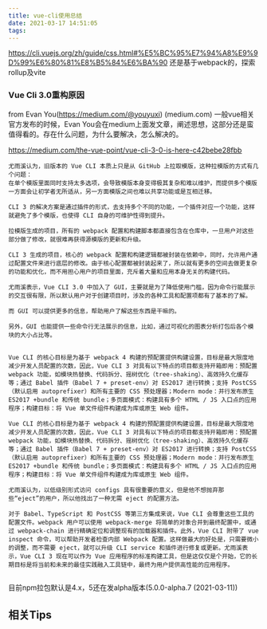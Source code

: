 ```yaml
---
title: vue-cli使用总结
date: 2021-03-17 14:51:05
tags:
---
```

https://cli.vuejs.org/zh/guide/css.html#%E5%BC%95%E7%94%A8%E9%9D%99%E6%80%81%E8%B5%84%E6%BA%90
还是基于webpack的，探索rollup及vite

### Vue Cli 3.0重构原因
from Evan You(https://medium.com/@youyuxi)
(medium.com)
一般vue相关官方发布的时候，Evan You会在medium上面发文章，阐述思想，这部分还是蛮值得看的。存在什么问题，为什么要解决，怎么解决的。

https://medium.com/the-vue-point/vue-cli-3-0-is-here-c42bebe28fbb
```
尤雨溪认为，旧版本的 Vue CLI 本质上只是从 GitHub 上拉取模版，这种拉模版的方式有几个问题：
在单个模版里面同时支持太多选项，会导致模版本身变得极其复杂和难以维护，而提供多个模版一方面会让初学者无所适从，另一方面模版之间也难以共享功能或是互相迁移。

CLI 3 的解决方案是通过插件的形式，去支持多个不同的功能，一个插件对应一个功能，这样就避免了多个模版，也使得 CLI 自身的可维护性得到提升。

拉模版生成的项目，所有的 webpack 配置和构建脚本都直接包含在仓库中，一旦用户对这些部分做了修改，就很难再获得源模版的更新和升级。

CLI 3 生成的项目，核心的 webpack 配置和构建逻辑都被封装在依赖中，同时，允许用户通过配置文件来进行底层的修改。由于核心配置都被封装起来了，所以就有更多的空间去做更复杂的功能和优化，而不用担心用户的项目里面，充斥着大量和应用本身无关的构建代码。

尤雨溪表示，Vue CLI 3.0 中加入了 GUI，主要就是为了降低使用门槛，因为命令行能展示的交互很有限，所以默认用户对于创建项目时，涉及的各种工具和配置项都有了基本的了解。

而 GUI 可以提供更多的信息，帮助用户了解这些东西是干嘛的。

另外，GUI 也能提供一些命令行无法展示的信息，比如，通过可视化的图表分析打包后各个模块的大小占比等。


Vue CLI 的核心目标是为基于 webpack 4 构建的预配置提供构建设置，目标是最大限度地减少开发人员配置的次数，因此，Vue CLI 3 对具有以下特点的项目都支持开箱即用：预配置 webpack 功能，如模块热替换、代码拆分、摇树优化（tree-shaking）、高效持久化缓存等；通过 Babel 插件（Babel 7 + preset-env）对 ES2017 进行转换；支持 PostCSS（默认启用 autoprefixer）和所有主要的 CSS 预处理器；Modern mode：并行发布原生 ES2017 +bundle 和传统 bundle；多页面模式：构建具有多个 HTML / JS 入口点的应用程序；构建目标：将 Vue 单文件组件构建成为库或原生 Web 组件。

Vue CLI 的核心目标是为基于 webpack 4 构建的预配置提供构建设置，目标是最大限度地减少开发人员配置的次数，因此，Vue CLI 3 对具有以下特点的项目都支持开箱即用：预配置 webpack 功能，如模块热替换、代码拆分、摇树优化（tree-shaking）、高效持久化缓存等；通过 Babel 插件（Babel 7 + preset-env）对 ES2017 进行转换；支持 PostCSS（默认启用 autoprefixer）和所有主要的 CSS 预处理器；Modern mode：并行发布原生 ES2017 +bundle 和传统 bundle；多页面模式：构建具有多个 HTML / JS 入口点的应用程序；构建目标：将 Vue 单文件组件构建成为库或原生 Web 组件。

尤雨溪认为，以低级别形式访问 configs 具有很重要的意义，但是他不想抛弃那些“eject”的用户，所以他找出了一种无需 eject 的配置方法。

对于 Babel、TypeScript 和 PostCSS 等第三方集成来说，Vue CLI 会尊重这些工具的配置文件。webpack 用户可以使用 webpack-merge 将简单的对象合并到最终配置中，或通过 webpack-chain 进行精确定位和调整现有的加载器和插件。此外，Vue CLI 附带了 vue inspect 命令，可以帮助开发者检查内部 Webpack 配置。这样做最大的好处是，只需要微小的调整，而不需要 eject，就可以升级 CLI service 和插件进行修复或更新。尤雨溪表示，Vue CLI 3 现在可以作为 Vue 应用程序的标准构建工具，但是这仅仅是个开始，它的长期目标是将当前和未来的最佳实践融入工具链中，最终为用户提供高性能的应用程序。


```

目前npm拉包默认是4.x，5还在发alpha版本(5.0.0-alpha.7 (2021-03-11))



## 相关Tips
